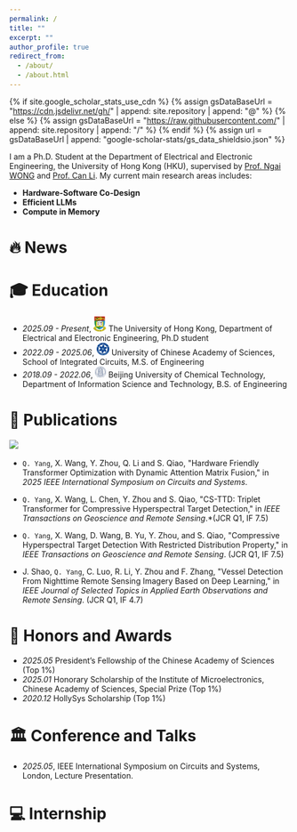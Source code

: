 ```yaml
---
permalink: /
title: ""
excerpt: ""
author_profile: true
redirect_from: 
  - /about/
  - /about.html
---
```


{% if site.google_scholar_stats_use_cdn %}
{% assign gsDataBaseUrl = "https://cdn.jsdelivr.net/gh/" | append: site.repository | append: "@" %}
{% else %}
{% assign gsDataBaseUrl = "https://raw.githubusercontent.com/" | append: site.repository | append: "/" %}
{% endif %}
{% assign url = gsDataBaseUrl | append: "google-scholar-stats/gs_data_shieldsio.json" %}

<span class='anchor' id='about-me'></span>

I am a Ph.D. Student at the Department of Electrical and Electronic Engineering, the University of Hong Kong (HKU), supervised by [Prof. Ngai WONG](https://www.eee.hku.hk/~nwong/) and [Prof. Can Li](https://canlab.hku.hk/people-can.html). My current main research areas includes:
- **Hardware-Software Co-Design** 
- **Efficient LLMs** 
- **Compute in Memory**
  
# 🔥 News

<span class='anchor' id='-xl'></span>

# 🎓 Education
- *2025.09 - Present*, <img class="png" src="/images/hku_logo.png" width="23pt"> The University of Hong Kong, Department of Electrical and Electronic Engineering, Ph.D student 
- *2022.09 - 2025.06*, <img class="svg" src="/images/ucas_logo.svg" width="23pt"> University of Chinese Academy of Sciences, School of Integrated Circuits, M.S. of Engineering
- *2018.09 - 2022.06*, <img class="svg" src="/images/buct_logo.svg" width="20pt"> Beijing University of Chemical Technology, Department of Information Science and Technology, B.S. of Engineering
 
<span class='anchor' id='-lwzl'></span>

# 📝 Publications
<a href='https://scholar.google.com/citations?user=eUAofcwAAAAJ'><img src="https://img.shields.io/endpoint?url={{ url | url_encode }}&logo=Google%20Scholar&labelColor=f6f6f6&color=9cf&style=flat&label=引用"></a>


- `Q. Yang`, X. Wang, Y. Zhou, Q. Li and S. Qiao, "Hardware Friendly Transformer Optimization with Dynamic Attention Matrix Fusion," in *2025 IEEE International Symposium on Circuits and Systems*.

- `Q. Yang`, X. Wang, L. Chen, Y. Zhou and S. Qiao, "CS-TTD: Triplet Transformer for Compressive Hyperspectral Target Detection," in *IEEE Transactions on Geoscience and Remote Sensing*.*(JCR Q1, IF 7.5)

- `Q. Yang`, X. Wang, D. Wang, B. Yu, Y. Zhou, and S. Qiao, "Compressive Hyperspectral Target Detection With Restricted Distribution Property," in *IEEE Transactions on Geoscience and Remote Sensing*. (JCR Q1, IF 7.5)

- J. Shao, `Q. Yang`, C. Luo, R. Li, Y. Zhou and F. Zhang, "Vessel Detection From Nighttime Remote Sensing Imagery Based on Deep Learning," in *IEEE Journal of Selected Topics in Applied Earth Observations and Remote Sensing*. (JCR Q1, IF 4.7)  







<span class='anchor' id='-ryjx'></span>

# 🏅 Honors and Awards
- *2025.05* President’s Fellowship of the Chinese Academy of Sciences (Top 1%)
- *2025.01* Honorary Scholarship of the Institute of Microelectronics, Chinese Academy of Sciences, Special Prize (Top 1%)  
- *2020.12* HollySys Scholarship (Top 1%)

<span class='anchor' id='-xshy'></span>

# 🏛️ Conference and Talks
- *2025.05*, IEEE International Symposium on Circuits and Systems, London, Lecture Presentation. 

<span class='anchor' id='-gzsx'></span>

# 💻 Internship
<!-- - *2018.05 - 2020.02*, 重庆长江轴承股份有限公司, 重庆
- *2020.11.25 - 2020.12.02*, 湖北新冶钢有限公司, 湖北黄石
- *2017.6 - 2021.1*, 制造装备数字化国家工程研究中心, 湖北武汉 -->
